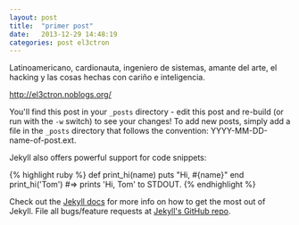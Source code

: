 ```yaml
---
layout: post
title:  "primer post"
date:   2013-12-29 14:48:19
categories: post el3ctron
---
```


Latinoamericano, cardionauta, ingeniero de sistemas, amante del arte, el hacking y las cosas hechas con cariño e inteligencia.

http://el3ctron.noblogs.org/

[el3ctron-gh]: https://github.com/el3ctron

You'll find this post in your `_posts` directory - edit this post and re-build (or run with the `-w` switch) to see your changes!
To add new posts, simply add a file in the `_posts` directory that follows the convention: YYYY-MM-DD-name-of-post.ext.

Jekyll also offers powerful support for code snippets:

{% highlight ruby %}
def print_hi(name)
  puts "Hi, #{name}"
end
print_hi('Tom')
#=> prints 'Hi, Tom' to STDOUT.
{% endhighlight %}

Check out the [Jekyll docs][jekyll] for more info on how to get the most out of Jekyll. File all bugs/feature requests at [Jekyll's GitHub repo][jekyll-gh].

[jekyll-gh]: https://github.com/mojombo/jekyll
[jekyll]:    http://jekyllrb.com
